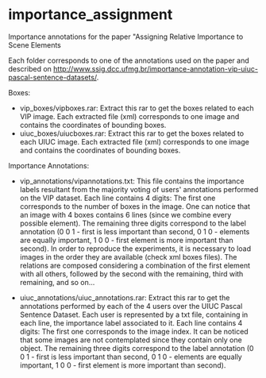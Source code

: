 # importance_assignment
Importance annotations for the paper "Assigning Relative Importance to Scene Elements

Each folder corresponds to one of the annotations used on the paper and described on http://www.ssig.dcc.ufmg.br/importance-annotation-vip-uiuc-pascal-sentence-datasets/.

Boxes:
- vip_boxes/vipboxes.rar: Extract this rar to get the boxes related to each VIP image. Each extracted file (xml) corresponds to one image and contains the coordinates of bounding boxes.
- uiuc_boxes/uiucboxes.rar: Extract this rar to get the boxes related to each UIUC image. Each extracted file (xml) corresponds to one image and contains the coordinates of bounding boxes.

Importance Annotations:
- vip_annotations/vipannotations.txt: This file contains the importance labels resultant from the majority voting of users' annotations performed on the VIP dataset. Each line contains 4 digits: The first one corresponds to the number of boxes in the image. One can notice that an image with 4 boxes contains 6 lines (since we combine every possible element). The remaining three digits correspond to the label annotation (0 0 1 - first is less important than second, 0 1 0 - elements are equally important, 1 0 0 - first element is more important than second). In order to reproduce the experiments, it is necessary to load images in the order they are available (check xml boxes files). The relations are composed considering a combination of the first element with all others, followed by the second with the remaining, third with remaining, and so on...

- uiuc_annotations/uiuc_annotations.rar: Extract this rar to get the annotations performed by each of the 4 users over the UIUC Pascal Sentence Dataset. Each user is represented by a txt file, containing in each line, the importance label associated to it. Each line contains 4 digits: The first one corresponds to the image index. It can be noticed that some images are not contemplated since they contain only one object. The remaining three digits correspond to the label annotation (0 0 1 - first is less important than second, 0 1 0 - elements are equally important, 1 0 0 - first element is more important than second).

